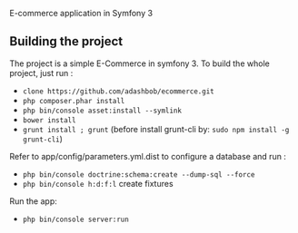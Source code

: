 E-commerce application in Symfony 3

## Building the project

The project is a simple E-Commerce in symfony 3. To build the whole project, just run :
 - `clone https://github.com/adashbob/ecommerce.git`
 - `php composer.phar install`
 - `php bin/console asset:install --symlink`
 - `bower install`
 - `grunt install ; grunt` (before install grunt-cli by: `sudo npm install -g grunt-cli`)
 
Refer to app/config/parameters.yml.dist to configure a database and run : 
- `php bin/console doctrine:schema:create --dump-sql --force`
- `php bin/console h:d:f:l` create fixtures

Run the app:
- `php bin/console server:run`


